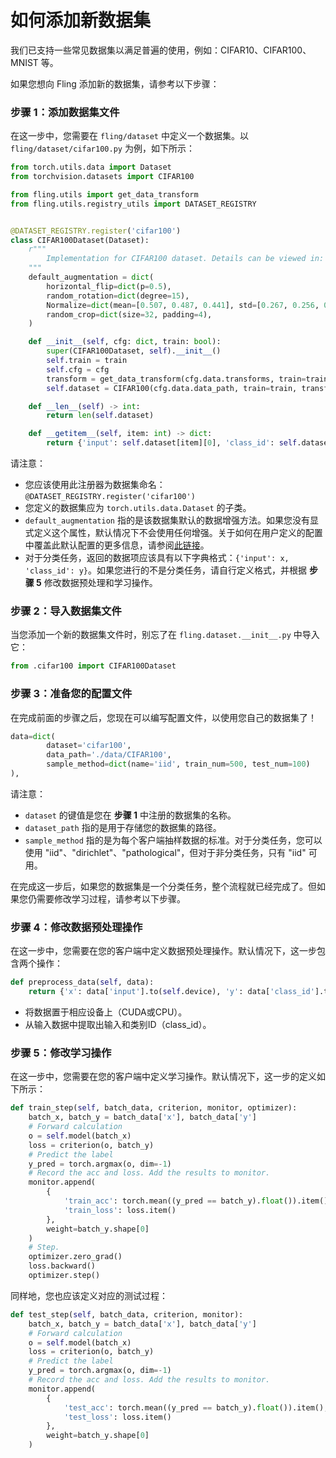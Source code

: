 # 如何添加新数据集

我们已支持一些常见数据集以满足普遍的使用，例如：CIFAR10、CIFAR100、MNIST 等。

如果您想向 Fling 添加新的数据集，请参考以下步骤：

### 步骤 1：添加数据集文件

在这一步中，您需要在 `fling/dataset` 中定义一个数据集。以 `fling/dataset/cifar100.py` 为例，如下所示：

```python
from torch.utils.data import Dataset
from torchvision.datasets import CIFAR100

from fling.utils import get_data_transform
from fling.utils.registry_utils import DATASET_REGISTRY


@DATASET_REGISTRY.register('cifar100')
class CIFAR100Dataset(Dataset):
    r"""
        Implementation for CIFAR100 dataset. Details can be viewed in: https://www.cs.toronto.edu/~kriz/cifar.html
    """
    default_augmentation = dict(
        horizontal_flip=dict(p=0.5),
        random_rotation=dict(degree=15),
        Normalize=dict(mean=[0.507, 0.487, 0.441], std=[0.267, 0.256, 0.276]),
        random_crop=dict(size=32, padding=4),
    )

    def __init__(self, cfg: dict, train: bool):
        super(CIFAR100Dataset, self).__init__()
        self.train = train
        self.cfg = cfg
        transform = get_data_transform(cfg.data.transforms, train=train)
        self.dataset = CIFAR100(cfg.data.data_path, train=train, transform=transform, download=True)

    def __len__(self) -> int:
        return len(self.dataset)

    def __getitem__(self, item: int) -> dict:
        return {'input': self.dataset[item][0], 'class_id': self.dataset[item][1]}
```

请注意：

- 您应该使用此注册器为数据集命名：`@DATASET_REGISTRY.register('cifar100')`
- 您定义的数据集应为 `torch.utils.data.Dataset` 的子类。
- `default_augmentation` 指的是该数据集默认的数据增强方法。如果您没有显式定义这个属性，默认情况下不会使用任何增强。关于如何在用户定义的配置中覆盖此默认配置的更多信息，请参阅[此链接](https://github.com/kxzxvbk/Fling/blob/main/docs/meaning_for_configurations_en.md)。
- 对于分类任务，返回的数据项应该具有以下字典格式：`{'input': x, 'class_id': y}`。如果您进行的不是分类任务，请自行定义格式，并根据 **步骤 5** 修改数据预处理和学习操作。

### 步骤 2：导入数据集文件

当您添加一个新的数据集文件时，别忘了在 `fling.dataset.__init__.py` 中导入它：

```python
from .cifar100 import CIFAR100Dataset
```

### 步骤 3：准备您的配置文件

在完成前面的步骤之后，您现在可以编写配置文件，以使用您自己的数据集了！

```python
data=dict(
        dataset='cifar100',
        data_path='./data/CIFAR100',
        sample_method=dict(name='iid', train_num=500, test_num=100)
),
```

请注意：

- `dataset` 的键值是您在 **步骤 1** 中注册的数据集的名称。
- `dataset_path` 指的是用于存储您的数据集的路径。
- `sample_method` 指的是为每个客户端抽样数据的标准。对于分类任务，您可以使用 "iid"、"dirichlet"、"pathological"，但对于非分类任务，只有 "iid" 可用。

在完成这一步后，如果您的数据集是一个分类任务，整个流程就已经完成了。但如果您仍需要修改学习过程，请参考以下步骤。

### 步骤 4：修改数据预处理操作

在这一步中，您需要在您的客户端中定义数据预处理操作。默认情况下，这一步包含两个操作：

```python
def preprocess_data(self, data):
    return {'x': data['input'].to(self.device), 'y': data['class_id'].to(self.device)}
```

- 将数据置于相应设备上（CUDA或CPU）。
- 从输入数据中提取出输入和类别ID（class_id）。

### 步骤 5：修改学习操作

在这一步中，您需要在您的客户端中定义学习操作。默认情况下，这一步的定义如下所示：

```python
def train_step(self, batch_data, criterion, monitor, optimizer):
    batch_x, batch_y = batch_data['x'], batch_data['y']
    # Forward calculation
    o = self.model(batch_x)
    loss = criterion(o, batch_y)
    # Predict the label
    y_pred = torch.argmax(o, dim=-1)
    # Record the acc and loss. Add the results to monitor.
    monitor.append(
        {
            'train_acc': torch.mean((y_pred == batch_y).float()).item(),
            'train_loss': loss.item()
        },
        weight=batch_y.shape[0]
    )
    # Step.
    optimizer.zero_grad()
    loss.backward()
    optimizer.step()
```

同样地，您也应该定义对应的测试过程：

```python
def test_step(self, batch_data, criterion, monitor):
    batch_x, batch_y = batch_data['x'], batch_data['y']
    # Forward calculation
    o = self.model(batch_x)
    loss = criterion(o, batch_y)
    # Predict the label
    y_pred = torch.argmax(o, dim=-1)
    # Record the acc and loss. Add the results to monitor.
    monitor.append(
        {
            'test_acc': torch.mean((y_pred == batch_y).float()).item(),
            'test_loss': loss.item()
        },
        weight=batch_y.shape[0]
    )
```

